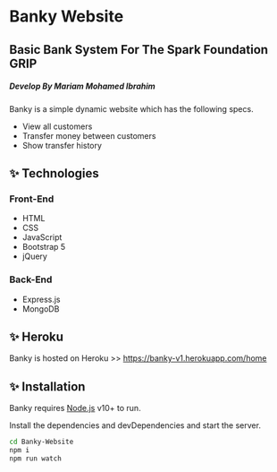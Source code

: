 # Banky Website
## Basic Bank System For The Spark Foundation GRIP 
##### Develop By Mariam Mohamed Ibrahim 

Banky is a simple dynamic website which has the following specs.

- View all customers
- Transfer money between customers
- Show transfer history 

## ✨ Technologies
### Front-End

- HTML 
- CSS 
- JavaScript
- Bootstrap 5 
- jQuery 

### Back-End

- Express.js 
- MongoDB

## ✨ Heroku 

Banky is hosted on Heroku >> 
https://banky-v1.herokuapp.com/home


## ✨ Installation

Banky requires [Node.js](https://nodejs.org/) v10+ to run.

Install the dependencies and devDependencies and start the server.

```sh
cd Banky-Website
npm i
npm run watch
```



